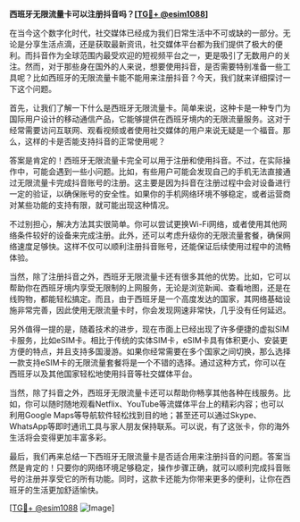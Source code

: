 **西班牙无限流量卡可以注册抖音吗？[[TG💪+ @esim1088](https://t.me/s/esim1088)]**

在当今这个数字化时代，社交媒体已经成为我们日常生活中不可或缺的一部分。无论是分享生活点滴，还是获取最新资讯，社交媒体平台都为我们提供了极大的便利。而抖音作为全球范围内最受欢迎的短视频平台之一，更是吸引了无数用户的关注。然而，对于那些身在国外的人来说，想要使用抖音，是否需要特别准备一些工具呢？比如西班牙的无限流量卡能不能用来注册抖音？今天，我们就来详细探讨一下这个问题。

首先，让我们了解一下什么是西班牙无限流量卡。简单来说，这种卡是一种专门为国际用户设计的移动通信产品，它能够提供在西班牙境内的无限流量服务。这对于经常需要访问互联网、观看视频或者使用社交媒体的用户来说无疑是一个福音。那么，这样的卡是否能支持抖音的正常使用呢？

答案是肯定的！西班牙无限流量卡完全可以用于注册和使用抖音。不过，在实际操作中，可能会遇到一些小问题。比如，有些用户可能会发现自己的手机无法直接通过无限流量卡完成抖音账号的注册。这主要是因为抖音在注册过程中会对设备进行一定的验证，以确保账号的安全性。如果你的手机网络环境不够稳定，或者运营商对某些功能的支持有限，就可能出现这种情况。

不过别担心，解决方法其实很简单。你可以尝试更换Wi-Fi网络，或者使用其他网络条件较好的设备来完成注册。此外，还可以考虑升级你的无限流量套餐，确保网络速度足够快。这样不仅可以顺利注册抖音账号，还能保证后续使用过程中的流畅体验。

当然，除了注册抖音之外，西班牙无限流量卡还有很多其他的优势。比如，它可以帮助你在西班牙境内享受无限制的上网服务，无论是浏览新闻、查看地图，还是在线购物，都能轻松搞定。而且，由于西班牙是一个高度发达的国家，其网络基础设施非常完善，因此使用无限流量卡时，你会发现网速非常快，几乎没有任何延迟。

另外值得一提的是，随着技术的进步，现在市面上已经出现了许多便捷的虚拟SIM卡服务，比如eSIM卡。相比于传统的实体SIM卡，eSIM卡具有体积更小、安装更方便的特点，并且支持多国漫游。如果你经常需要在多个国家之间切换，那么选择一款支持eSIM卡的无限流量套餐将是一个不错的选择。通过这种方式，你可以在西班牙以及其他国家轻松地使用抖音等社交媒体平台。

当然，除了抖音之外，西班牙无限流量卡还可以帮助你畅享其他各种在线服务。比如，你可以随时随地观看Netflix、YouTube等流媒体平台上的精彩内容；也可以利用Google Maps等导航软件轻松找到目的地；甚至还可以通过Skype、WhatsApp等即时通讯工具与家人朋友保持联系。可以说，有了这张卡，你的海外生活将会变得更加丰富多彩。

最后，我们再来总结一下西班牙无限流量卡是否适合用来注册抖音的问题。答案当然是肯定的！只要你的网络环境足够稳定，操作步骤正确，就可以顺利完成抖音账号的注册并享受它的所有功能。同时，这款卡还能为你带来更多的便利，让你在西班牙的生活更加舒适愉快。

[[TG💪+ @esim1088](https://t.me/s/esim1088) ![Image](https://i.postimg.cc/4NQfJmqS/Snipaste-2025-05-13-00-14-12.png)]